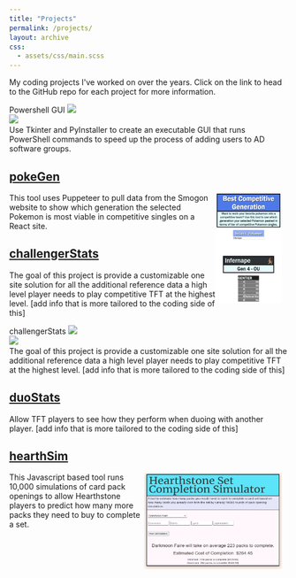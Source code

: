 ```yaml
---
title: "Projects"
permalink: /projects/
layout: archive
css:
  - assets/css/main.scss
---
```


My coding projects I've worked on over the years. Click on the link to head to the GitHub repo for each project for more information.


<div class="projectOuterBox">
   <div class="projectTitleBox">
      <div class="projectTitle"> Powershell GUI
         <img class= "projectLangImage" src="https://upload.wikimedia.org/wikipedia/commons/c/c3/Python-logo-notext.svg">
      </div>
   </div>
   <div class="photoInfoBox">
      <div><img class= "projectExampleImage" src="https://i.imgur.com/S0OTwdE.jpeg"></div>
      <div class= "projectDescribe">Use Tkinter and PyInstaller to create an executable GUI that runs PowerShell commands to speed up the process of adding users to AD software groups.</div>
   </div>
</div>

## [pokeGen](https://github.com/scottdavidschroederjr/pokeGen)
<img src="/files/images/pokeGenExample.jpg" alt="pokeGen Example" width="121" height="199" style="float: right; margin-right: 10px;">
This tool uses Puppeteer to pull data from the Smogon website to show which generation the selected Pokemon is most viable in competitive singles on a React site.

## [challengerStats](https://github.com/scottdavidschroederjr/challengerStats)
The goal of this project is provide a customizable one site solution for all the additional reference data a high level player needs to play competitive TFT at the highest level. [add info that is more tailored to the coding side of this]

<div class="projectOuterBox">
   <div class="projectTitleBox">
      <div class="projectTitle"> challengerStats
         <img class= "projectLangImage" src="https://upload.wikimedia.org/wikipedia/commons/c/c3/Python-logo-notext.svg">
      </div>
   </div>
   <div class="photoInfoBox">
      <div><img class= "projectExampleImage" src="https://i.imgur.com/S0OTwdE.jpeg"></div>
      <div class= "projectDescribe">The goal of this project is provide a customizable one site solution for all the additional reference data a high level player needs to play competitive TFT at the highest level. [add info that is more tailored to the coding side of this]</div>
   </div>
</div>

## [duoStats](https://github.com/scottdavidschroederjr/duoStats)
Allow TFT players to see how they perform when duoing with another player. [add info that is more tailored to the coding side of this]

## [hearthSim](https://github.com/scottdavidschroederjr/hearthSim)
<img src="/files/images/hearthsimSite.jpg" alt="pokeGen Example" width="250" height="175" style="float: right; margin-right: 10px;">
This Javascript based tool runs 10,000 simulations of card pack openings to allow Hearthstone players to predict how many more packs they need to buy to complete a set.

